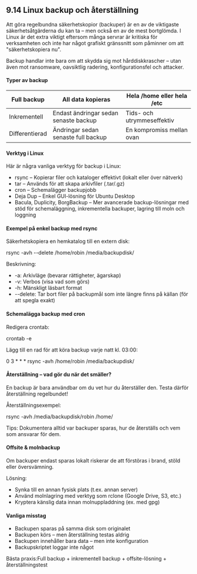 ## 9.14 Linux backup och återställning

Att göra regelbundna säkerhetskopior (backuper) är en av de viktigaste säkerhetsåtgärderna du kan ta – men också en av de mest bortglömda. I Linux är det extra viktigt eftersom många servrar är kritiska för verksamheten och inte har något grafiskt gränssnitt som påminner om att "säkerhetskopiera nu".

Backup handlar inte bara om att skydda sig mot hårddiskkrascher – utan även mot ransomware, oavsiktlig radering, konfigurationsfel och attacker.

#### Typer av backup

| Full backup | All data kopieras | Hela /home eller hela /etc |
| --- | --- | --- |
| Inkrementell | Endast ändringar sedan senaste backup | Tids- och utrymmeseffektiv |
| Differentierad | Ändringar sedan senaste full backup | En kompromiss mellan ovan |

#### Verktyg i Linux

Här är några vanliga verktyg för backup i Linux:

- rsync – Kopierar filer och kataloger effektivt (lokalt eller över nätverk)
- tar – Används för att skapa arkivfiler (.tar/.gz)
- cron – Schemalägger backupjobb
- Deja Dup – Enkel GUI-lösning för Ubuntu Desktop
- Bacula, Duplicity, BorgBackup – Mer avancerade backup-lösningar med stöd för schemaläggning, inkrementella backuper, lagring till moln och loggning

#### Exempel på enkel backup med rsync

Säkerhetskopiera en hemkatalog till en extern disk:

rsync -avh --delete /home/robin /media/backupdisk/

Beskrivning:

- -a: Arkivläge (bevarar rättigheter, ägarskap)
- -v: Verbos (visa vad som görs)
- -h: Mänskligt läsbart format
- --delete: Tar bort filer på backupmål som inte längre finns på källan (för att spegla exakt)

#### Schemalägga backup med cron

Redigera crontab:

crontab -e

Lägg till en rad för att köra backup varje natt kl. 03:00:

0 3 * * * rsync -avh /home/robin /media/backupdisk/

#### Återställning – vad gör du när det smäller?

En backup är bara användbar om du vet hur du återställer den. Testa därför återställning regelbundet!

Återställningsexempel:

rsync -avh /media/backupdisk/robin /home/

Tips: Dokumentera alltid var backuper sparas, hur de återställs och vem som ansvarar för dem.

#### Offsite & molnbackup

Om backuper endast sparas lokalt riskerar de att förstöras i brand, stöld eller översvämning.

Lösning:

- Synka till en annan fysisk plats (t.ex. annan server)
- Använd molnlagring med verktyg som rclone (Google Drive, S3, etc.)
- Kryptera känslig data innan molnuppladdning (ex. med gpg)

#### Vanliga misstag

- Backupen sparas på samma disk som originalet
- Backupen körs – men återställning testas aldrig
- Backupen innehåller bara data – men inte konfiguration
- Backupskriptet loggar inte något

Bästa praxis:Full backup + inkrementell backup + offsite-lösning + återställningstest
